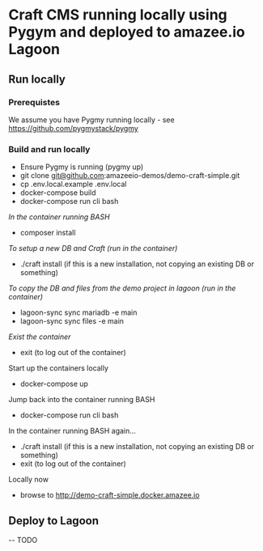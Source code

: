 # Craft CMS running locally using Pygym and deployed to amazee.io Lagoon

## Run locally 

### Prerequistes
We assume you have Pygmy running locally - see https://github.com/pygmystack/pygmy

### Build and run locally

- Ensure Pygmy is running (pygmy up)
- git clone git@github.com:amazeeio-demos/demo-craft-simple.git
- cp .env.local.example .env.local
- docker-compose build
- docker-compose run cli bash

_In the container running BASH_
- composer install

_To setup a new DB and Craft (run in the container)_
- ./craft install (if this is a new installation, not copying an existing DB or something)

_To copy the DB and files from the demo project in lagoon (run in the container)_
- lagoon-sync sync mariadb -e main
- lagoon-sync sync files -e main

_Exist the container_
- exit (to log out of the container)

Start up the containers locally
- docker-compose up

Jump back into the container running BASH
- docker-compose run cli bash

In the container running BASH again...
- ./craft install (if this is a new installation, not copying an existing DB or something)
- exit (to log out of the container)

Locally now
- browse to http://demo-craft-simple.docker.amazee.io

## Deploy to Lagoon
-- TODO 
